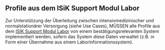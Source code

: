 ## Profile aus dem ISiK Support Modul Labor

Zur Unterstützung der Überleitung zwischen intensivmedizinischer und normalstationärer Versorgung (siehe Use Cases), MÜSSEN alle
Profile aus dem [ISIK Support Modul Labor](https://simplifier.net/isik-labor-v4) von einem bestätigungsrelevanten System implementiert werden, sofern das System diese Daten verwaltet (z.B. in Form einer Übernahme aus einem Laborinformationssystem).
